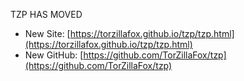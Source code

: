TZP HAS MOVED
- New Site: [https://torzillafox.github.io/tzp/tzp.html](https://torzillafox.github.io/tzp/tzp.html)
- New GitHub: [https://github.com/TorZillaFox/tzp](https://github.com/TorZillaFox/tzp)
